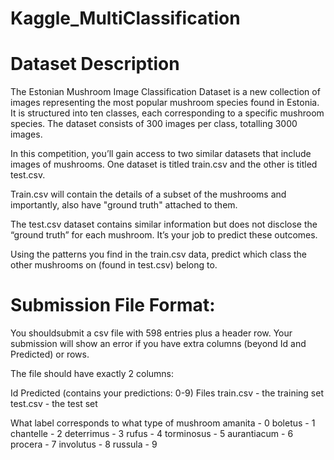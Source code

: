 # Kaggle_MultiClassification


# Dataset Description

The Estonian Mushroom Image Classification Dataset is a new collection of images representing the most popular mushroom species found in Estonia. It is structured into ten classes, each corresponding to a specific mushroom species. The dataset consists of 300 images per class, totalling 3000 images.

In this competition, you’ll gain access to two similar datasets that include images of mushrooms. One dataset is titled train.csv and the other is titled test.csv.

Train.csv will contain the details of a subset of the mushrooms and importantly, also have "ground truth" attached to them.

The test.csv dataset contains similar information but does not disclose the “ground truth” for each mushroom. It’s your job to predict these outcomes.

Using the patterns you find in the train.csv data, predict which class the other mushrooms on (found in test.csv) belong to.

# Submission File Format:
You shouldsubmit a csv file with 598 entries plus a header row. Your submission will show an error if you have extra columns (beyond Id and Predicted) or rows.

The file should have exactly 2 columns:

Id
Predicted (contains your predictions: 0-9)
Files
train.csv - the training set
test.csv - the test set

What label corresponds to what type of mushroom
amanita - 0
boletus - 1
chantelle - 2
deterrimus - 3
rufus - 4
torminosus - 5
aurantiacum - 6
procera - 7
involutus - 8
russula - 9

